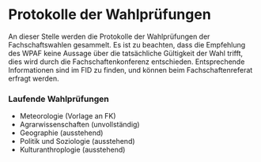 # Protokolle der Wahlprüfungen
An dieser Stelle werden die Protokolle der Wahlprüfungen der Fachschaftswahlen gesammelt. 
Es ist zu beachten, dass die Empfehlung des WPAF keine Aussage über die tatsächliche Gültigkeit der Wahl trifft, dies wird durch die Fachschaftenkonferenz entschieden.
Entsprechende Informationen sind im FID zu finden, und können beim Fachschaftenreferat erfragt werden.

### Laufende Wahlprüfungen
- Meteorologie (Vorlage an FK)
- Agrarwissenschaften (unvollständig)
- Geographie (ausstehend)
- Politik und Soziologie (ausstehend)
- Kulturanthroplogie (ausstehend)
